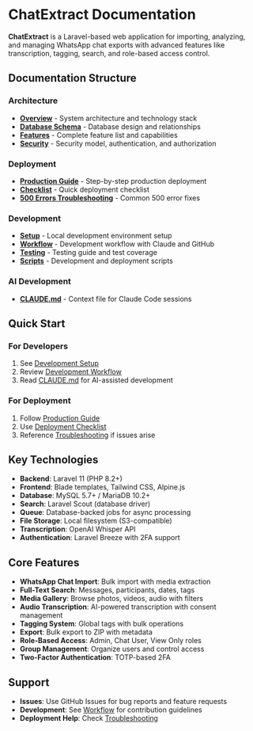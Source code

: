 # ChatExtract Documentation

**ChatExtract** is a Laravel-based web application for importing, analyzing, and managing WhatsApp chat exports with advanced features like transcription, tagging, search, and role-based access control.

## Documentation Structure

### Architecture
- **[Overview](architecture/overview.md)** - System architecture and technology stack
- **[Database Schema](architecture/database-schema.md)** - Database design and relationships
- **[Features](architecture/features.md)** - Complete feature list and capabilities
- **[Security](architecture/security.md)** - Security model, authentication, and authorization

### Deployment
- **[Production Guide](deployment/production-guide.md)** - Step-by-step production deployment
- **[Checklist](deployment/checklist.md)** - Quick deployment checklist
- **[500 Errors Troubleshooting](deployment/troubleshooting-500-errors.md)** - Common 500 error fixes

### Development
- **[Setup](development/setup.md)** - Local development environment setup
- **[Workflow](development/workflow.md)** - Development workflow with Claude and GitHub
- **[Testing](development/testing.md)** - Testing guide and test coverage
- **[Scripts](development/scripts.md)** - Development and deployment scripts

### AI Development
- **[CLAUDE.md](../CLAUDE.md)** - Context file for Claude Code sessions

## Quick Start

### For Developers
1. See [Development Setup](development/setup.md)
2. Review [Development Workflow](development/workflow.md)
3. Read [CLAUDE.md](../CLAUDE.md) for AI-assisted development

### For Deployment
1. Follow [Production Guide](deployment/production-guide.md)
2. Use [Deployment Checklist](deployment/checklist.md)
3. Reference [Troubleshooting](deployment/troubleshooting-500-errors.md) if issues arise

## Key Technologies

- **Backend**: Laravel 11 (PHP 8.2+)
- **Frontend**: Blade templates, Tailwind CSS, Alpine.js
- **Database**: MySQL 5.7+ / MariaDB 10.2+
- **Search**: Laravel Scout (database driver)
- **Queue**: Database-backed jobs for async processing
- **File Storage**: Local filesystem (S3-compatible)
- **Transcription**: OpenAI Whisper API
- **Authentication**: Laravel Breeze with 2FA support

## Core Features

- **WhatsApp Chat Import**: Bulk import with media extraction
- **Full-Text Search**: Messages, participants, dates, tags
- **Media Gallery**: Browse photos, videos, audio with filters
- **Audio Transcription**: AI-powered transcription with consent management
- **Tagging System**: Global tags with bulk operations
- **Export**: Bulk export to ZIP with metadata
- **Role-Based Access**: Admin, Chat User, View Only roles
- **Group Management**: Organize users and control access
- **Two-Factor Authentication**: TOTP-based 2FA

## Support

- **Issues**: Use GitHub Issues for bug reports and feature requests
- **Development**: See [Workflow](development/workflow.md) for contribution guidelines
- **Deployment Help**: Check [Troubleshooting](deployment/troubleshooting-500-errors.md)
